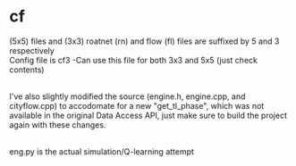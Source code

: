 # cf

(5x5) files and (3x3) roatnet (rn) and flow (fl) files are suffixed by 5 and 3 respectively <br>
Config file is cf3 -Can use this file for both 3x3 and 5x5 (just check contents) <br> <br>

I've also slightly modified the source (engine.h, engine.cpp, and cityflow.cpp) to accodomate for a new "get_tl_phase", which was not available in the original Data Access API, just make sure to build the project again with these changes. <br><br>

eng.py is the actual simulation/Q-learning attempt
